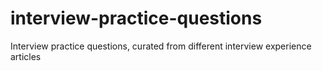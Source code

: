 # interview-practice-questions
Interview practice questions, curated from different interview experience articles
